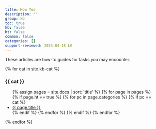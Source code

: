 ```yaml
---
title: How Tos
description: ""
group: kb
toc: true
kb: false
ht: false
common: false
categories: []
support-reviewed: 2023-04-18 LG
---
```


These articles are how-to guides for tasks you may encounter.

{% for cat in site.kb-cat %}

### {{ cat }}

<ul>
    {% assign pages = site.docs | sort: 'title' %}
    {% for page in pages %}
        {% if page.ht == true %}
            {% for pc in page.categories %}
                {% if pc == cat %}
                <li><a href="{{site.baseurl}}{{page.url}}">{{ page.title }}</a></li>
                {% endif %}   <!-- match category -->
            {% endfor %}  <!-- page-categories -->
        {% endif %}   <!-- kb -->
    {% endfor %}  <!-- page -->
</ul>
{% endfor %}  <!-- cat -->
